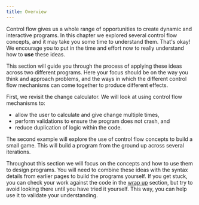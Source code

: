 ```yaml
---
title: Overview
---
```


Control flow gives us a whole range of opportunities to create dynamic and interactive programs. In this chapter we explored several control flow concepts, and it may take you some time to understand them. That's okay! We encourage you to put in the time and effort now to really understand how to **use** these ideas.

This section will guide you through the process of applying these ideas across two different programs. Here your focus should be on the way you think and approach problems, and the ways in which the different control flow mechanisms can come together to produce different effects.

First, we revisit the change calculator. We will look at using control flow mechanisms to:

* allow the user to calculate and give change multiple times,
* perform validations to ensure the program does not crash, and
* reduce duplication of logic within the code.

The second example will explore the use of control flow concepts to build a small game. This will build a program from the ground up across several iterations.

Throughout this section we will focus on the concepts and how to use them to design programs. You will need to combine these ideas with the syntax details from earlier pages to build the programs yourself. If you get stuck, you can check your work against the code in the [wrap up](/book/part-1-instructions/3-control-flow/4-camp/0-wrapup) section, but try to avoid looking there until you have tried it yourself. This way, you can help use it to validate your understanding.

